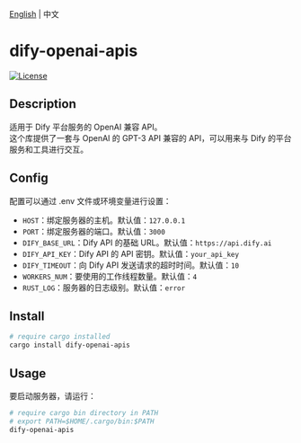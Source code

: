 [English](./README.md) | 中文

# dify-openai-apis

[![License](https://img.shields.io/badge/License-Apache%202.0-blue.svg)](https://opensource.org/licenses/Apache-2.0)

## Description

适用于 Dify 平台服务的 OpenAI 兼容 API。  
这个库提供了一套与 OpenAI 的 GPT-3 API 兼容的 API，可以用来与 Dify 的平台服务和工具进行交互。

## Config

配置可以通过 .env 文件或环境变量进行设置：

- `HOST`：绑定服务器的主机。默认值：`127.0.0.1`
- `PORT`：绑定服务器的端口。默认值：`3000`
- `DIFY_BASE_URL`：Dify API 的基础 URL。默认值：`https://api.dify.ai`
- `DIFY_API_KEY`：Dify API 的 API 密钥。默认值：`your_api_key`
- `DIFY_TIMEOUT`：向 Dify API 发送请求的超时时间。默认值：`10`
- `WORKERS_NUM`：要使用的工作线程数量。默认值：`4`
- `RUST_LOG`：服务器的日志级别。默认值：`error`

## Install

```sh
# require cargo installed
cargo install dify-openai-apis
```

## Usage

要启动服务器，请运行：

```sh
# require cargo bin directory in PATH
# export PATH=$HOME/.cargo/bin:$PATH
dify-openai-apis
```
